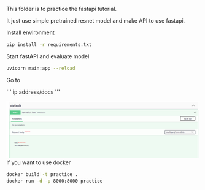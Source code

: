 This folder is to practice the fastapi tutorial.

It just use simple pretrained resnet model and make API to use fastapi.


Install environment

```bash
pip install -r requirements.txt
```

Start fastAPI and evaluate model 

```bash
uvicorn main:app --reload 
```

Go to 

'''
ip address/docs 
'''

<img src ='./docs/example.png'>
If you want to use docker 

```bash
docker build -t practice .
docker run -d -p 8000:8000 practice
```
